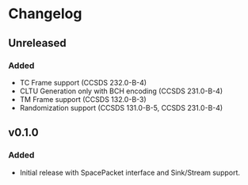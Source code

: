 # Changelog

## Unreleased

### Added
- TC Frame support (CCSDS 232.0-B-4)
- CLTU Generation only with BCH encoding (CCSDS 231.0-B-4)
- TM Frame support (CCSDS 132.0-B-3)
- Randomization support (CCSDS 131.0-B-5, CCSDS 231.0-B-4)

## v0.1.0

### Added
 - Initial release with SpacePacket interface and Sink/Stream support.
